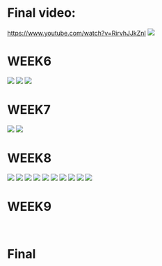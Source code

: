 # Final video: 

https://www.youtube.com/watch?v=RirvhJJkZnI
![](https://github.com/Yvonne202202/Creative-Making-Advanced-Physical-Computing/blob/main/images/final.jpg)

# WEEK6
![](https://github.com/Yvonne202202/Creative-Making-Advanced-Physical-Computing/blob/main/images/week6-1.jpg)
![](https://github.com/Yvonne202202/Creative-Making-Advanced-Physical-Computing/blob/main/images/week6-2.jpg)
![](https://github.com/Yvonne202202/Creative-Making-Advanced-Physical-Computing/blob/main/images/User%20Experience%20Process.png)

# WEEK7
![](https://github.com/Yvonne202202/Creative-Making-Advanced-Physical-Computing/blob/main/images/week7.png)
![](https://github.com/Yvonne202202/Creative-Making-Advanced-Physical-Computing/blob/main/images/7-2.png)


# WEEK8
![](https://github.com/Yvonne202202/Creative-Making-Advanced-Physical-Computing/blob/main/images/week8.jpg)
![](https://github.com/Yvonne202202/Creative-Making-Advanced-Physical-Computing/blob/main/images/week8-2.jpg)
![](https://github.com/Yvonne202202/Creative-Making-Advanced-Physical-Computing/blob/main/images/week8-3.jpg)
![](https://github.com/Yvonne202202/Creative-Making-Advanced-Physical-Computing/blob/main/images/week8-4.pic.jpg)
![](https://github.com/Yvonne202202/Creative-Making-Advanced-Physical-Computing/blob/main/images/8-5.jpg)
![](https://github.com/Yvonne202202/Creative-Making-Advanced-Physical-Computing/blob/main/images/8-6.jpg)
![](https://github.com/Yvonne202202/Creative-Making-Advanced-Physical-Computing/blob/main/images/8-7.jpg)
![](https://github.com/Yvonne202202/Creative-Making-Advanced-Physical-Computing/blob/main/images/8-8.jpg)
![](https://github.com/Yvonne202202/Creative-Making-Advanced-Physical-Computing/blob/main/images/8-9.jpg)
![](https://github.com/Yvonne202202/Creative-Making-Advanced-Physical-Computing/blob/main/images/8-10.jpg)

# WEEK9
![]()
![]()
![]()
![]()
![]()
![]()
![]()
![]()
![]()
![]()
![]()
![]()

# Final


